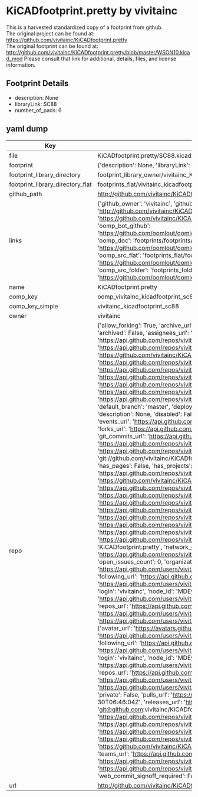 # KiCADfootprint.pretty by vivitainc  
This is a harvested standardized copy of a footprint from github.  
The original project can be found at:  
https://github.com/vivitainc/KiCADfootprint.pretty  
The original footprint can be found at:
http://github.com/vivitainc/KiCADfootprint.pretty/blob/master/WSON10.kicad_mod
Please consult that link for additional, details, files, and license information.  
## Footprint Details
* description: None  
* libraryLink: SC88  
* number_of_pads: 6  
## yaml dump  
| Key | Value |  
| --- | --- |  
| file | KiCADfootprint.pretty/SC88.kicad_mod |  
| footprint | {'description': None, 'libraryLink': 'SC88', 'number_of_pads': 6} |  
| footprint_library_directory | footprint_library_owner/vivitainc_KiCADfootprint.pretty |  
| footprint_library_directory_flat | footprints_flat/vivitainc_kicadfootprint_sc88/working |  
| github_path | http://github.com/vivitainc/KiCADfootprint.pretty/blob/master/SC88.kicad_mod |  
| links | {'github_owner': 'vivitainc', 'github_repo_name': 'KiCADfootprint.pretty', 'github_src': 'http://github.com/vivitainc/KiCADfootprint.pretty/blob/master/WSON10.kicad_mod', 'github_src_repo': 'https://github.com/vivitainc/KiCADfootprint.pretty', 'oomp_bot': 'footprints/vivitainc_kicadfootprint_sc88/working', 'oomp_bot_github': 'https://github.com/oomlout/oomlout_oomp_footprint_bot/tree/main/footprints/vivitainc_kicadfootprint_sc88/working', 'oomp_doc': 'footprints/footprints/vivitainc/KiCADfootprint/SC88/working/', 'oomp_doc_github': 'https://github.com/oomlout/oomlout_oomp_footprint_doc/tree/main/footprints/footprints/vivitainc/KiCADfootprint/SC88/working', 'oomp_src_flat': 'footprints_flat/footprints_flat/vivitainc_kicadfootprint_sc88/working', 'oomp_src_flat_github': 'https://github.com/oomlout/oomlout_oomp_footprint_src/tree/main/footprints_flat/vivitainc_kicadfootprint_sc88/working', 'oomp_src_folder': 'footprints_folder/footprints_folder/vivitainc/KiCADfootprint/SC88/working', 'oomp_src_folder_github': 'https://github.com/oomlout/oomlout_oomp_footprint_src/tree/main/footprints_folder/vivitainc/KiCADfootprint/SC88/working'} |  
| name | KiCADfootprint.pretty |  
| oomp_key | oomp_vivitainc_kicadfootprint_sc88 |  
| oomp_key_simple | vivitainc_kicadfootprint_sc88 |  
| owner | vivitainc |  
| repo | {'allow_forking': True, 'archive_url': 'https://api.github.com/repos/vivitainc/KiCADfootprint.pretty/{archive_format}{/ref}', 'archived': False, 'assignees_url': 'https://api.github.com/repos/vivitainc/KiCADfootprint.pretty/assignees{/user}', 'blobs_url': 'https://api.github.com/repos/vivitainc/KiCADfootprint.pretty/git/blobs{/sha}', 'branches_url': 'https://api.github.com/repos/vivitainc/KiCADfootprint.pretty/branches{/branch}', 'clone_url': 'https://github.com/vivitainc/KiCADfootprint.pretty.git', 'collaborators_url': 'https://api.github.com/repos/vivitainc/KiCADfootprint.pretty/collaborators{/collaborator}', 'comments_url': 'https://api.github.com/repos/vivitainc/KiCADfootprint.pretty/comments{/number}', 'commits_url': 'https://api.github.com/repos/vivitainc/KiCADfootprint.pretty/commits{/sha}', 'compare_url': 'https://api.github.com/repos/vivitainc/KiCADfootprint.pretty/compare/{base}...{head}', 'contents_url': 'https://api.github.com/repos/vivitainc/KiCADfootprint.pretty/contents/{+path}', 'contributors_url': 'https://api.github.com/repos/vivitainc/KiCADfootprint.pretty/contributors', 'created_at': '2017-10-04T03:11:15Z', 'default_branch': 'master', 'deployments_url': 'https://api.github.com/repos/vivitainc/KiCADfootprint.pretty/deployments', 'description': None, 'disabled': False, 'downloads_url': 'https://api.github.com/repos/vivitainc/KiCADfootprint.pretty/downloads', 'events_url': 'https://api.github.com/repos/vivitainc/KiCADfootprint.pretty/events', 'fork': False, 'forks': 1, 'forks_count': 1, 'forks_url': 'https://api.github.com/repos/vivitainc/KiCADfootprint.pretty/forks', 'full_name': 'vivitainc/KiCADfootprint.pretty', 'git_commits_url': 'https://api.github.com/repos/vivitainc/KiCADfootprint.pretty/git/commits{/sha}', 'git_refs_url': 'https://api.github.com/repos/vivitainc/KiCADfootprint.pretty/git/refs{/sha}', 'git_tags_url': 'https://api.github.com/repos/vivitainc/KiCADfootprint.pretty/git/tags{/sha}', 'git_url': 'git://github.com/vivitainc/KiCADfootprint.pretty.git', 'has_discussions': False, 'has_downloads': True, 'has_issues': True, 'has_pages': False, 'has_projects': True, 'has_wiki': True, 'homepage': None, 'hooks_url': 'https://api.github.com/repos/vivitainc/KiCADfootprint.pretty/hooks', 'html_url': 'https://github.com/vivitainc/KiCADfootprint.pretty', 'id': 105727214, 'is_template': False, 'issue_comment_url': 'https://api.github.com/repos/vivitainc/KiCADfootprint.pretty/issues/comments{/number}', 'issue_events_url': 'https://api.github.com/repos/vivitainc/KiCADfootprint.pretty/issues/events{/number}', 'issues_url': 'https://api.github.com/repos/vivitainc/KiCADfootprint.pretty/issues{/number}', 'keys_url': 'https://api.github.com/repos/vivitainc/KiCADfootprint.pretty/keys{/key_id}', 'labels_url': 'https://api.github.com/repos/vivitainc/KiCADfootprint.pretty/labels{/name}', 'language': None, 'languages_url': 'https://api.github.com/repos/vivitainc/KiCADfootprint.pretty/languages', 'license': None, 'merges_url': 'https://api.github.com/repos/vivitainc/KiCADfootprint.pretty/merges', 'milestones_url': 'https://api.github.com/repos/vivitainc/KiCADfootprint.pretty/milestones{/number}', 'mirror_url': None, 'name': 'KiCADfootprint.pretty', 'network_count': 1, 'node_id': 'MDEwOlJlcG9zaXRvcnkxMDU3MjcyMTQ=', 'notifications_url': 'https://api.github.com/repos/vivitainc/KiCADfootprint.pretty/notifications{?since,all,participating}', 'open_issues': 0, 'open_issues_count': 0, 'organization': {'avatar_url': 'https://avatars.githubusercontent.com/u/15338952?v=4', 'events_url': 'https://api.github.com/users/vivitainc/events{/privacy}', 'followers_url': 'https://api.github.com/users/vivitainc/followers', 'following_url': 'https://api.github.com/users/vivitainc/following{/other_user}', 'gists_url': 'https://api.github.com/users/vivitainc/gists{/gist_id}', 'gravatar_id': '', 'html_url': 'https://github.com/vivitainc', 'id': 15338952, 'login': 'vivitainc', 'node_id': 'MDEyOk9yZ2FuaXphdGlvbjE1MzM4OTUy', 'organizations_url': 'https://api.github.com/users/vivitainc/orgs', 'received_events_url': 'https://api.github.com/users/vivitainc/received_events', 'repos_url': 'https://api.github.com/users/vivitainc/repos', 'site_admin': False, 'starred_url': 'https://api.github.com/users/vivitainc/starred{/owner}{/repo}', 'subscriptions_url': 'https://api.github.com/users/vivitainc/subscriptions', 'type': 'Organization', 'url': 'https://api.github.com/users/vivitainc'}, 'owner': {'avatar_url': 'https://avatars.githubusercontent.com/u/15338952?v=4', 'events_url': 'https://api.github.com/users/vivitainc/events{/privacy}', 'followers_url': 'https://api.github.com/users/vivitainc/followers', 'following_url': 'https://api.github.com/users/vivitainc/following{/other_user}', 'gists_url': 'https://api.github.com/users/vivitainc/gists{/gist_id}', 'gravatar_id': '', 'html_url': 'https://github.com/vivitainc', 'id': 15338952, 'login': 'vivitainc', 'node_id': 'MDEyOk9yZ2FuaXphdGlvbjE1MzM4OTUy', 'organizations_url': 'https://api.github.com/users/vivitainc/orgs', 'received_events_url': 'https://api.github.com/users/vivitainc/received_events', 'repos_url': 'https://api.github.com/users/vivitainc/repos', 'site_admin': False, 'starred_url': 'https://api.github.com/users/vivitainc/starred{/owner}{/repo}', 'subscriptions_url': 'https://api.github.com/users/vivitainc/subscriptions', 'type': 'Organization', 'url': 'https://api.github.com/users/vivitainc'}, 'private': False, 'pulls_url': 'https://api.github.com/repos/vivitainc/KiCADfootprint.pretty/pulls{/number}', 'pushed_at': '2023-06-30T06:46:04Z', 'releases_url': 'https://api.github.com/repos/vivitainc/KiCADfootprint.pretty/releases{/id}', 'size': 273, 'ssh_url': 'git@github.com:vivitainc/KiCADfootprint.pretty.git', 'stargazers_count': 2, 'stargazers_url': 'https://api.github.com/repos/vivitainc/KiCADfootprint.pretty/stargazers', 'statuses_url': 'https://api.github.com/repos/vivitainc/KiCADfootprint.pretty/statuses/{sha}', 'subscribers_count': 2, 'subscribers_url': 'https://api.github.com/repos/vivitainc/KiCADfootprint.pretty/subscribers', 'subscription_url': 'https://api.github.com/repos/vivitainc/KiCADfootprint.pretty/subscription', 'svn_url': 'https://github.com/vivitainc/KiCADfootprint.pretty', 'tags_url': 'https://api.github.com/repos/vivitainc/KiCADfootprint.pretty/tags', 'teams_url': 'https://api.github.com/repos/vivitainc/KiCADfootprint.pretty/teams', 'temp_clone_token': None, 'topics': [], 'trees_url': 'https://api.github.com/repos/vivitainc/KiCADfootprint.pretty/git/trees{/sha}', 'updated_at': '2022-11-07T00:47:16Z', 'url': 'https://api.github.com/repos/vivitainc/KiCADfootprint.pretty', 'visibility': 'public', 'watchers': 2, 'watchers_count': 2, 'web_commit_signoff_required': False} |  
| url | http://github.com/vivitainc/KiCADfootprint.pretty |  

